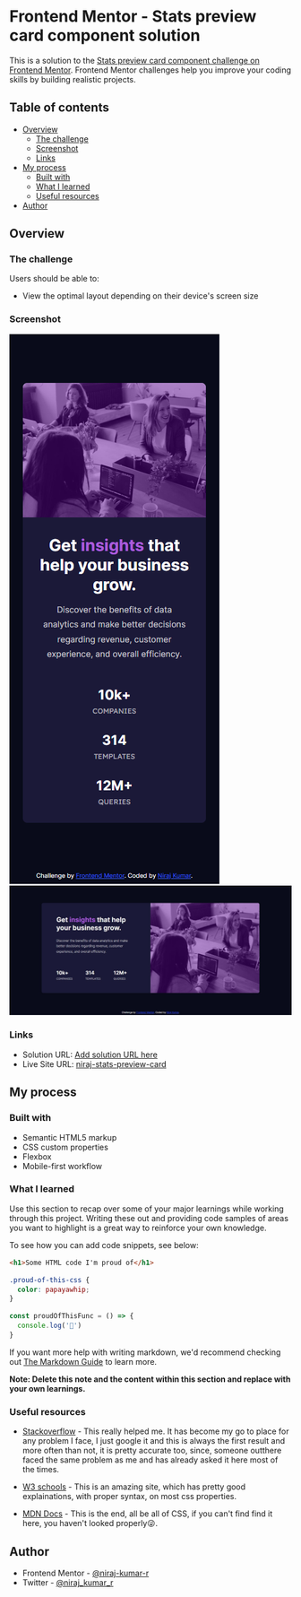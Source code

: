# Frontend Mentor - Stats preview card component solution

This is a solution to the [Stats preview card component challenge on Frontend Mentor](https://www.frontendmentor.io/challenges/stats-preview-card-component-8JqbgoU62). Frontend Mentor challenges help you improve your coding skills by building realistic projects. 

## Table of contents

- [Overview](#overview)
  - [The challenge](#the-challenge)
  - [Screenshot](#screenshot)
  - [Links](#links)
- [My process](#my-process)
  - [Built with](#built-with)
  - [What I learned](#what-i-learned)
  - [Useful resources](#useful-resources)
- [Author](#author)



## Overview

### The challenge

Users should be able to:

- View the optimal layout depending on their device's screen size

### Screenshot


![Finished Mobile Site screenshot](design/my-finished-mobile-screenshot.png)
![Finished Desktop Site Screenshot](design/my-Finished-desktop-screenshot.jpg)


### Links

- Solution URL: [Add solution URL here](https://your-solution-url.com)
- Live Site URL: [niraj-stats-preview-card](https://niraj-stats-preview-card.netlify.app/)

## My process

### Built with

- Semantic HTML5 markup
- CSS custom properties
- Flexbox
- Mobile-first workflow

### What I learned

Use this section to recap over some of your major learnings while working through this project. Writing these out and providing code samples of areas you want to highlight is a great way to reinforce your own knowledge.

To see how you can add code snippets, see below:

```html
<h1>Some HTML code I'm proud of</h1>
```
```css
.proud-of-this-css {
  color: papayawhip;
}
```
```js
const proudOfThisFunc = () => {
  console.log('🎉')
}
```

If you want more help with writing markdown, we'd recommend checking out [The Markdown Guide](https://www.markdownguide.org/) to learn more.

**Note: Delete this note and the content within this section and replace with your own learnings.**

### Useful resources

- [Stackoverflow](https://stackoverflow.com/) - This really helped me. It has become my go to place for any problem I face, I just google it and this is always the first result and more often than not, it is pretty accurate too, since, someone outthere faced the same problem as me and has already asked it here most of the times.

- [W3 schools](https://www.w3schools.com/) - This is an amazing site, which has pretty good explainations, with proper syntax, on most css properties.

- [MDN Docs](https://developer.mozilla.org/en-US/docs/Web/CSS) - This is the end, all be all of CSS, if you can't find find it here, you haven't looked properly😜.

## Author

<!-- - Website - [Add your name here](https://www.your-site.com) -->
- Frontend Mentor - [@niraj-kumar-r](https://www.frontendmentor.io/profile/niraj-kumar-r)
- Twitter - [@niraj_kumar_r](https://twitter.com/niraj_kumar_r)